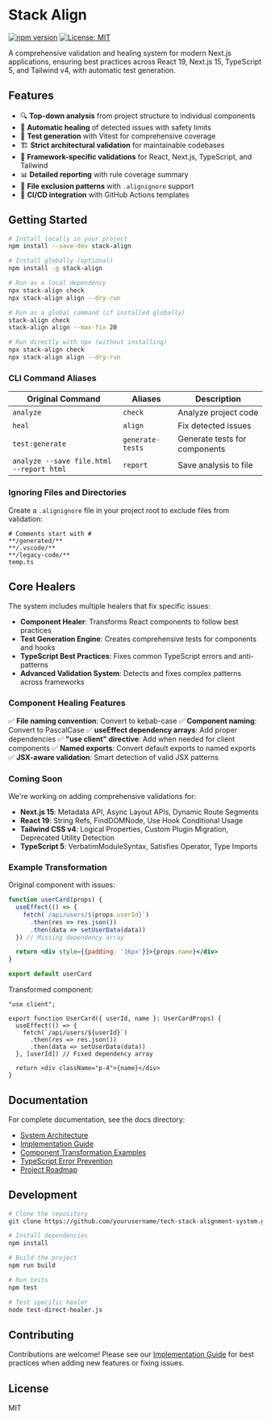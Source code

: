 # Stack Align

[![npm version](https://img.shields.io/npm/v/stack-align.svg)](https://www.npmjs.com/package/stack-align)
[![License: MIT](https://img.shields.io/badge/License-MIT-yellow.svg)](https://opensource.org/licenses/MIT)

A comprehensive validation and healing system for modern Next.js applications, ensuring best practices across React 19, Next.js 15, TypeScript 5, and Tailwind v4, with automatic test generation.

## Features

- 🔍 **Top-down analysis** from project structure to individual components
- 🧰 **Automatic healing** of detected issues with safety limits
- 🧪 **Test generation** with Vitest for comprehensive coverage
- 🏗️ **Strict architectural validation** for maintainable codebases
- 🧩 **Framework-specific validations** for React, Next.js, TypeScript, and Tailwind
- 📊 **Detailed reporting** with rule coverage summary
- 🚫 **File exclusion patterns** with `.alignignore` support
- 🔄 **CI/CD integration** with GitHub Actions templates

## Getting Started

```bash
# Install locally in your project
npm install --save-dev stack-align

# Install globally (optional)
npm install -g stack-align

# Run as a local dependency
npx stack-align check
npx stack-align align --dry-run

# Run as a global command (if installed globally)
stack-align check
stack-align align --max-fix 20

# Run directly with npx (without installing)
npx stack-align check
npx stack-align align --dry-run
```

### CLI Command Aliases

| Original Command | Aliases | Description |
|------------------|---------|-------------|
| `analyze` | `check` | Analyze project code |
| `heal` | `align` | Fix detected issues |
| `test:generate` | `generate-tests` | Generate tests for components |
| `analyze --save file.html --report html` | `report` | Save analysis to file |

### Ignoring Files and Directories

Create a `.alignignore` file in your project root to exclude files from validation:

```
# Comments start with #
**/generated/**
**/.vscode/**
**/legacy-code/**
temp.ts
```

## Core Healers

The system includes multiple healers that fix specific issues:

- **Component Healer**: Transforms React components to follow best practices
- **Test Generation Engine**: Creates comprehensive tests for components and hooks
- **TypeScript Best Practices**: Fixes common TypeScript errors and anti-patterns
- **Advanced Validation System**: Detects and fixes complex patterns across frameworks

### Component Healing Features

✅ **File naming convention**: Convert to kebab-case
✅ **Component naming**: Convert to PascalCase
✅ **useEffect dependency arrays**: Add proper dependencies
✅ **"use client" directive**: Add when needed for client components
✅ **Named exports**: Convert default exports to named exports
✅ **JSX-aware validation**: Smart detection of valid JSX patterns

### Coming Soon

We're working on adding comprehensive validations for:

- **Next.js 15**: Metadata API, Async Layout APIs, Dynamic Route Segments
- **React 19**: String Refs, FindDOMNode, Use Hook Conditional Usage
- **Tailwind CSS v4**: Logical Properties, Custom Plugin Migration, Deprecated Utility Detection
- **TypeScript 5**: VerbatimModuleSyntax, Satisfies Operator, Type Imports

### Example Transformation

Original component with issues:
```jsx
function userCard(props) {
  useEffect(() => {
    fetch(`/api/users/${props.userId}`)
      .then(res => res.json())
      .then(data => setUserData(data))
  }) // Missing dependency array

  return <div style={{padding: '16px'}}>{props.name}</div>
}

export default userCard
```

Transformed component:
```tsx
"use client";

export function UserCard({ userId, name }: UserCardProps) {
  useEffect(() => {
    fetch(`/api/users/${userId}`)
      .then(res => res.json())
      .then(data => setUserData(data))
  }, [userId]) // Fixed dependency array

  return <div className="p-4">{name}</div>
}
```

## Documentation

For complete documentation, see the docs directory:

- [System Architecture](docs/system-architecture.md)
- [Implementation Guide](docs/guides/healer-implementation-guide.md)
- [Component Transformation Examples](docs/examples/component-transformation-example.md)
- [TypeScript Error Prevention](docs/typescript-error-prevention.md)
- [Project Roadmap](project-roadmap.md)

## Development

```bash
# Clone the repository
git clone https://github.com/yourusername/tech-stack-alignment-system.git

# Install dependencies
npm install

# Build the project
npm run build

# Run tests
npm test

# Test specific healer
node test-direct-healer.js
```

## Contributing

Contributions are welcome! Please see our [Implementation Guide](docs/guides/healer-implementation-guide.md) for best practices when adding new features or fixing issues.

## License

MIT